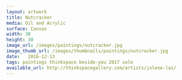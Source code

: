 ```yaml
---
layout: artwork
title: Nutcracker
media: Oil and Acrylic
surface: Canvas
width: 30
height: 30
image_url: /images/paintings/nutcracker.jpg
image_thumb_url: /images/thumbnails/paintings/nutcracker.jpg
date:   2016-12-13
tags: paintings thinkspace beside-you 2017 solo
available_url: http://thinkspacegallery.com/artists/jolene-lai/
---
```

